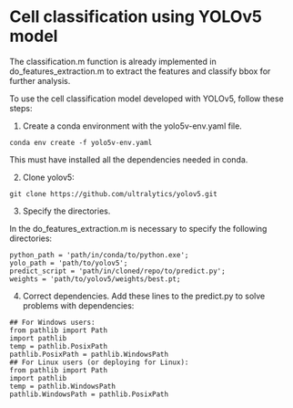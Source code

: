 # Cell classification using YOLOv5 model

The classification.m function is already implemented in do_features_extraction.m to extract the features and classify bbox for further analysis. 

To use the cell classification model developed with YOLOv5, follow these steps:

1. Create a conda environment with the yolo5v-env.yaml file.
```
conda env create -f yolo5v-env.yaml
```
This must have installed all the dependencies needed in conda.

2. Clone yolov5:
```
git clone https://github.com/ultralytics/yolov5.git
```

3. Specify the directories.

In the do_features_extraction.m is necessary to specify the following directories:
```
python_path = 'path/in/conda/to/python.exe';
yolo_path = 'path/to/yolov5';
predict_script = 'path/in/cloned/repo/to/predict.py';
weights = 'path/to/yolov5/weights/best.pt;
```
4. Correct dependencies.
Add these lines to the predict.py to solve problems with dependencies:
```
## For Windows users:
from pathlib import Path
import pathlib
temp = pathlib.PosixPath
pathlib.PosixPath = pathlib.WindowsPath
## For Linux users (or deploying for Linux):
from pathlib import Path
import pathlib
temp = pathlib.WindowsPath
pathlib.WindowsPath = pathlib.PosixPath
```
